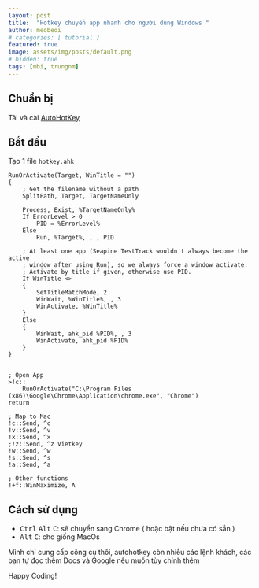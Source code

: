 ```yaml
---
layout: post
title:  "Hotkey chuyển app nhanh cho người dùng Windows "
author: meobeoi
# categories: [ tutorial ]
featured: true
image: assets/img/posts/default.png
# hidden: true
tags: [mbi, trungnm]
---
```


## Chuẩn bị
Tải và cài [AutoHotKey](https://www.autohotkey.com/)

## Bắt đầu
Tạo 1 file `hotkey.ahk`

```autohotkey
RunOrActivate(Target, WinTitle = "")
{
	; Get the filename without a path
	SplitPath, Target, TargetNameOnly

	Process, Exist, %TargetNameOnly%
	If ErrorLevel > 0
		PID = %ErrorLevel%
	Else
		Run, %Target%, , , PID

	; At least one app (Seapine TestTrack wouldn't always become the active
	; window after using Run), so we always force a window activate.
	; Activate by title if given, otherwise use PID.
	If WinTitle <> 
	{
		SetTitleMatchMode, 2
		WinWait, %WinTitle%, , 3
		WinActivate, %WinTitle%
	}
	Else
	{
		WinWait, ahk_pid %PID%, , 3
		WinActivate, ahk_pid %PID%
	}
}


; Open App
>!c::
    RunOrActivate("C:\Program Files (x86)\Google\Chrome\Application\chrome.exe", "Chrome")
return

; Map to Mac
!c::Send, ^c 
!v::Send, ^v
!x::Send, ^x
;!z::Send, ^z Vietkey
!w::Send, ^w
!s::Send, ^s
!a::Send, ^a

; Other functions
!+f::WinMaximize, A
```

## Cách sử dụng
- <kbd>Ctrl</kbd> <kbd>Alt</kbd> <kbd>C</kbd>: sẽ chuyển sang Chrome ( hoặc bật nếu chưa có sẵn )
- <kbd>Alt</kbd> <kbd>C</kbd>: cho giống MacOs

Mình chỉ cung cấp công cụ thôi, autohotkey còn nhiều các lệnh khách, các bạn tự đọc thêm Docs và Google nếu muốn tùy chỉnh thêm

Happy Coding!
